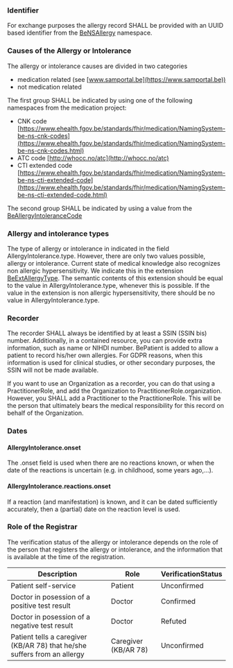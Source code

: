 ### Identifier

  

For exchange purposes the allergy record SHALL be provided with an UUID based identifier from the [BeNSAllergy](NamingSystem-be-ns-allergy.html) namespace.

### Causes of the Allergy or Intolerance

The allergy or intolerance causes are divided in two categories
* medication related (see [www.samportal.be](https://www.samportal.be))
* not medication related

The first group SHALL be indicated by using one of the following namespaces from the medication project:
* CNK code [https://www.ehealth.fgov.be/standards/fhir/medication/NamingSystem-be-ns-cnk-codes](https://www.ehealth.fgov.be/standards/fhir/medication/NamingSystem-be-ns-cnk-codes.html)
* ATC code [http://whocc.no/atc](http://whocc.no/atc)
* CTI extended code [https://www.ehealth.fgov.be/standards/fhir/medication/NamingSystem-be-ns-cti-extended-code](https://www.ehealth.fgov.be/standards/fhir/medication/NamingSystem-be-ns-cti-extended-code.html)



The second group SHALL be indicated by using a value from the [BeAllergyIntoleranceCode](./ValueSet-be-allergyintolerancecode.html)

### Allergy and intolerance types

The type of allergy or intolerance in indicated in the field AllergyIntolerance.type. However, there are only two values possible, allergy or intolerance. Current state of medical knowledge also recognizes non allergic hypersensitivity. We indicate this in the extension [BeExtAllergyType](./StructureDefinition-be-ext-allergy-type.html). The semantic contents of this extension should be equal to the value in AllergyIntolerance.type, whenever this is possible. If the value in the extension is non allergic hypersensitivity, there should be no value in AllergyIntolerance.type.   

### Recorder 

  

The recorder SHALL always be identified by at least a SSIN (SSIN bis) number. Additionally, in a contained resource, you can provide extra information, such as name or NIHDI number. BePatient is added to allow a patient to record his/her own allergies. For GDPR reasons, when this information is used for clinical studies, or other secondary purposes, the SSIN will not be made available.

If you want to use an Organization as a recorder, you can do that using a PractitionerRole, and add the Organization to PractitionerRole.organization. However, you SHALL add a Practitioner to the PractitionerRole. This will be the person that ultimately bears the medical responsibility for this record on behalf of the Organization.

### Dates

#### AllergyIntolerance.onset

The .onset field is used when there are no reactions known, or when the date of the reactions is uncertain (e.g. in childhood, some years ago,...).

#### AllergyIntolerance.reactions.onset

If a reaction (and manifestation) is known, and it can be dated sufficiently accurately, then a (partial) date on the reaction level is used.

### Role of the Registrar

The verification status of the allergy or intolerance depends on the role of the person that registers the allergy or intolerance, and the information that is available at the time of the registration.

|Description|Role|VerificationStatus|
|-----------|----|------------------|
|Patient self-service|Patient|Unconfirmed|
|Doctor in posession of a positive test result|Doctor|Confirmed|
|Doctor in posession of a negative test result|Doctor|Refuted|
|Patient tells a caregiver (KB/AR 78) that he/she suffers from an allergy |Caregiver (KB/AR 78)|Unconfirmed|

